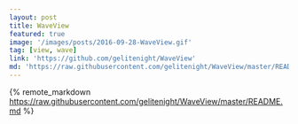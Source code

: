 ```yaml
---
layout: post
title: WaveView
featured: true
image: '/images/posts/2016-09-28-WaveView.gif'
tag: [view, wave]
link: 'https://github.com/gelitenight/WaveView'
md: 'https://raw.githubusercontent.com/gelitenight/WaveView/master/README.md'
---
```


{% remote_markdown https://raw.githubusercontent.com/gelitenight/WaveView/master/README.md %}